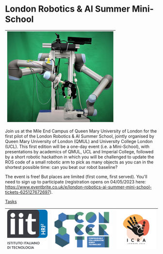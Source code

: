 

# London Robotics & AI Summer Mini-School

| [![Robot Platform](maria-platform.jpg)]() |
| :---: |



Join us at the Mile End Campus of Queen Mary University of London for the first pilot of the London Robotics & AI Summer School, jointly organised by Queen Mary University of London (QMUL) and University College London (UCL). This first edition will be a one-day event (i.e. a Mini-School), with presentations by academics of QMUL, UCL and Imperial College, followed by a short robotic hackathon in which you will be challenged to update the ROS code of a small robotic arm to pick as many objects as you can in the shortest possible time: can you beat our robot baseline?

The event is free! But places are limited (first come, first served). You'll need to sign up to participate (registration opens on 04/05/2023 here: https://www.eventbrite.co.uk/e/london-robotics-ai-summer-mini-school-tickets-625127672697).


[Tasks](tasks.md)


| [![IIT-HRII](IIT%20logoHRII%20T1%20POS.png)](https://hri.iit.it/) | [![CONCERT Project](concert-logo-lofi.png)](https://concertproject.eu/) | [![CONCERT Project](ICRA-Main-Logo.png)](https://www.icra2023.org/) |
|--- | --- | --- |
